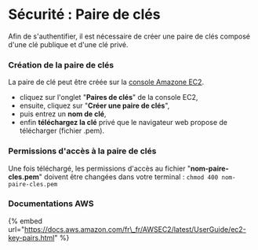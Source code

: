 # Sécurité : Paire de clés

Afin de s'authentifier, il est nécessaire de créer une paire de clés composé d'une clé publique et d'une clé privé.

### Création de la paire de clés

La paire de clé peut être créée sur la [console Amazone EC2](https://console.aws.amazon.com/ec2). 

* cliquez sur l'onglet "**Paires de clés**" de la console EC2, 
* ensuite, cliquez sur "**Créer une paire de clés**", 
* puis entrez un **nom de clé**,
* enfin **téléchargez la clé** privé que le navigateur web propose de télécharger \(fichier .pem\).

### Permissions d'accès à la paire de clés

Une fois téléchargé, les permissions d'accès au fichier "**nom-paire-cles.pem**" doivent être changées dans votre terminal : `chmod 400 nom-paire-cles.pem` 





### Documentations AWS

{% embed url="https://docs.aws.amazon.com/fr\_fr/AWSEC2/latest/UserGuide/ec2-key-pairs.html" %}



